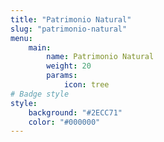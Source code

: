 ```yaml
---
title: "Patrimonio Natural"
slug: "patrimonio-natural"
menu: 
    main:
        name: Patrimonio Natural
        weight: 20
        params:
            icon: tree
# Badge style
style:
    background: "#2ECC71"
    color: "#000000"
---
```


